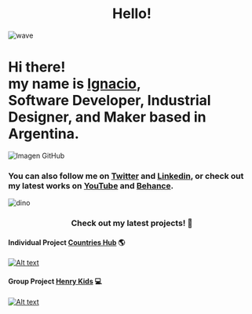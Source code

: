 <h1 align="center">Hello!</h1>

![wave](https://user-images.githubusercontent.com/76179696/142251990-4fe9a8e8-43e8-45f6-b12c-f4bb942c7f1d.gif) 
<h1>
  Hi there!<br>
  my name is <a href="ignaciopaez.vercel.app/">Ignacio</a>, <br>
  <b>Software Developer, Industrial Designer</b>, and <b>Maker</b> based in <b>Argentina</b>.
</h1>

![Imagen GitHub](https://user-images.githubusercontent.com/76179696/142248946-ed9910f3-41b9-4e10-a1c4-cff7eb3d5f73.jpg)


<h3>
  You can also follow me on <a href="https://twitter.com/nachopaezzz">Twitter</a> and <a href="https://www.linkedin.com/in/ignaciopaezz/">Linkedin</a>,
  or check out my latest works on
  <a href="https://www.youtube.com/channel/UCtGBCJyVTTrEOJK3pSUXQIw">YouTube</a> and <a href="https://www.behance.net/ignaciopaez">Behance</a>.
</h3>

![dino](https://user-images.githubusercontent.com/76179696/142251827-6b6c4dd8-2ba5-4f18-8600-1789761ab093.gif)

<h3 align="center">
  Check out my latest projects! 🚀
</h3>

<h4><b>Individual Project</b> <a href="https://www.youtube.com/watch?v=5VMTbRyuX78">Countries Hub</a> 🌎</h4>

[![Alt text](https://img.youtube.com/vi/5VMTbRyuX78/0.jpg)](https://www.youtube.com/watch?v=5VMTbRyuX78)

<h4><b>Group Project</b> <a href="https://www.youtube.com/watch?v=FpTWR8ZcKKo">Henry Kids</a> 💻</h4>

[![Alt text](https://img.youtube.com/vi/FpTWR8ZcKKo/0.jpg)](https://www.youtube.com/watch?v=FpTWR8ZcKKo)
